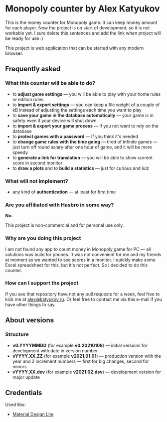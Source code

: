 # Monopoly counter by Alex Katyukov

This is the money counter for Monopoly game. It
can keep money amount for each player. Now the
project is on start of development, so it is
not workable yet. I sure delete this sentences
and add the link when project will be ready
for use :)

This project is web application that can be
started with any modern browser.

## Frequently asked

### What this counter will be able to do?

* to **adjust game settings** — you will be able
  to play with your home rules or edition rules
* to **import & export settings** — you can keep
  a file weight of a couple of kB instead of
  adjusting the settings each time you want to
  play
* to **save your game in the database
  automatically** — your game is in safety even if
  your device will shut down
* to **import & export your game process** — if
  you not want to rely on the database
* to **protect games with a password** — if you
  think it's needed
* to **change game rules with the time going** —
  tired of infinite games — just turn off round
  salary after one hour of game, and it will be
  more speedy
* to **generate a link for translation** — you
  will be able to show current score in second
  monitor
* to **draw a plots** and to **build a 
  statistics** — just for curious and lulz
  
### What will not implement?

* any kind of **authentication** — at least for
  first time
  
### Are you affiliated with Hasbro in some way?

**No.**

This project is non-commercial and for personal
use only.

### Why are you doing this project

I am not found any app to count money in Monopoly
game for PC — all solutions was build for phones.
It was not convenient for me and my friends at
moment as we wanted to see scores in a monitor. I
quickly make some Excel spreadsheet for this, but
it's not perfect. So I decided to do this
counter.

### How can I support the project

If you see that repository have not any pull 
requests for a week, feel free to kick me at
[alex@katyukov.ru](mailto:alex@katyukov.ru).
Or feel free to contact me via this e-mail if you
have other things to say.

## About versions

### Structure

* **v0.YYYYMMDD** (for example **v0.20210108**) —
  initial versions for development with date in
  version number
* **vYYYY.XX.ZZ** (for example **v2021.01.01**) —
  production version with the year and 2 increment
  numbers — first for big changes, second for
  minors
* **vYYYY.XX.dev** (for example **v2021.02.dev**)
  — development version for major update
  
## Credentials

Used libs:

* [Material Design Lite](https://getmdl.io/)